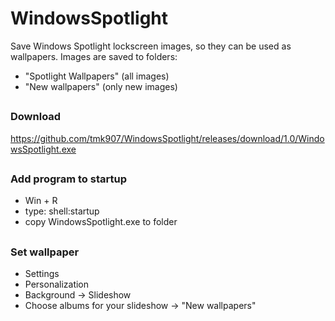 # WindowsSpotlight

Save Windows Spotlight lockscreen images, so they can be used as wallpapers.
Images are saved to folders:
- "Spotlight Wallpapers" (all images)
- "New wallpapers" (only new images)

## 
### Download  
https://github.com/tmk907/WindowsSpotlight/releases/download/1.0/WindowsSpotlight.exe

##
### Add program to startup  
- Win + R
- type: shell:startup
- copy WindowsSpotlight.exe to folder

##
### Set wallpaper
- Settings
- Personalization
- Background -> Slideshow
- Choose albums for your slideshow -> "New wallpapers"
